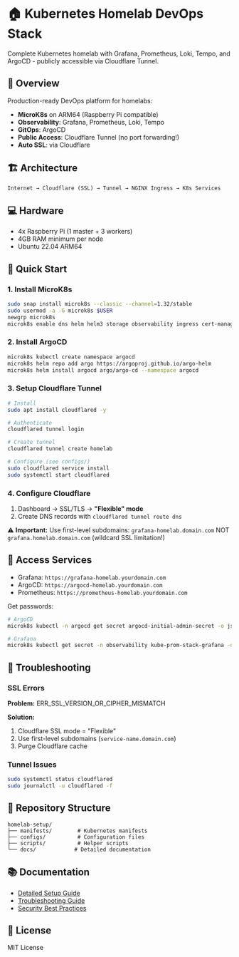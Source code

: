 # 🏠 Kubernetes Homelab DevOps Stack

Complete Kubernetes homelab with Grafana, Prometheus, Loki, Tempo, and ArgoCD - publicly accessible via Cloudflare Tunnel.

## 🎯 Overview

Production-ready DevOps platform for homelabs:
- **MicroK8s** on ARM64 (Raspberry Pi compatible)
- **Observability**: Grafana, Prometheus, Loki, Tempo
- **GitOps**: ArgoCD
- **Public Access**: Cloudflare Tunnel (no port forwarding!)
- **Auto SSL**: via Cloudflare

## 🏗️ Architecture

```
Internet → Cloudflare (SSL) → Tunnel → NGINX Ingress → K8s Services
```

## 💻 Hardware

- 4x Raspberry Pi (1 master + 3 workers)
- 4GB RAM minimum per node
- Ubuntu 22.04 ARM64

## 🚀 Quick Start

### 1. Install MicroK8s

```bash
sudo snap install microk8s --classic --channel=1.32/stable
sudo usermod -a -G microk8s $USER
newgrp microk8s
microk8s enable dns helm helm3 storage observability ingress cert-manager
```

### 2. Install ArgoCD

```bash
microk8s kubectl create namespace argocd
microk8s helm repo add argo https://argoproj.github.io/argo-helm
microk8s helm install argocd argo/argo-cd --namespace argocd
```

### 3. Setup Cloudflare Tunnel

```bash
# Install
sudo apt install cloudflared -y

# Authenticate
cloudflared tunnel login

# Create tunnel
cloudflared tunnel create homelab

# Configure (see configs/)
sudo cloudflared service install
sudo systemctl start cloudflared
```

### 4. Configure Cloudflare

1. Dashboard → SSL/TLS → **"Flexible" mode**
2. Create DNS records with `cloudflared tunnel route dns`

⚠️ **Important:** Use first-level subdomains: `grafana-homelab.domain.com` 
NOT `grafana.homelab.domain.com` (wildcard SSL limitation!)

## 🔑 Access Services

- Grafana: `https://grafana-homelab.yourdomain.com`
- ArgoCD: `https://argocd-homelab.yourdomain.com`
- Prometheus: `https://prometheus-homelab.yourdomain.com`

Get passwords:
```bash
# ArgoCD
microk8s kubectl -n argocd get secret argocd-initial-admin-secret -o jsonpath="{.data.password}" | base64 -d

# Grafana  
microk8s kubectl get secret -n observability kube-prom-stack-grafana -o jsonpath="{.data.admin-password}" | base64 -d
```

## 🐛 Troubleshooting

### SSL Errors

**Problem:** ERR_SSL_VERSION_OR_CIPHER_MISMATCH

**Solution:**
1. Cloudflare SSL mode = "Flexible"
2. Use first-level subdomains (`service-name.domain.com`)
3. Purge Cloudflare cache

### Tunnel Issues

```bash
sudo systemctl status cloudflared
sudo journalctl -u cloudflared -f
```

## 📁 Repository Structure

```
homelab-setup/
├── manifests/        # Kubernetes manifests
├── configs/          # Configuration files
├── scripts/          # Helper scripts
└── docs/            # Detailed documentation
```

## 📚 Documentation

- [Detailed Setup Guide](docs/SETUP.md)
- [Troubleshooting Guide](docs/TROUBLESHOOTING.md)
- [Security Best Practices](docs/SECURITY.md)

## 📝 License

MIT License
